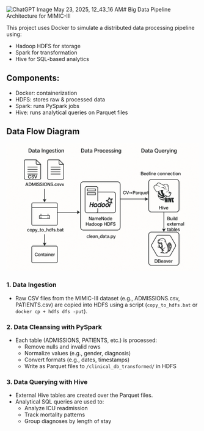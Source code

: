 ![ChatGPT Image May 23, 2025, 12_43_16 AM](https://github.com/user-attachments/assets/a830e366-7169-4b75-a988-607074ee3f1f)# Big Data Pipeline Architecture for MIMIC-III

This project uses Docker to simulate a distributed data processing pipeline using:
- Hadoop HDFS for storage
- Spark for transformation
- Hive for SQL-based analytics

## Components:

- Docker: containerization
- HDFS: stores raw & processed data
- Spark: runs PySpark jobs
- Hive: runs analytical queries on Parquet files

## Data Flow Diagram

![Data Flow](./data_flow_diagram.png)

### 1. **Data Ingestion**
- Raw CSV files from the MIMIC-III dataset (e.g., ADMISSIONS.csv, PATIENTS.csv) are copied into HDFS using a script (`copy_to_hdfs.bat` or `docker cp + hdfs dfs -put`).

### 2. **Data Cleansing with PySpark**
- Each table (ADMISSIONS, PATIENTS, etc.) is processed:
  - Remove nulls and invalid rows
  - Normalize values (e.g., gender, diagnosis)
  - Convert formats (e.g., dates, timestamps)
  - Write as Parquet files to `/clinical_db_transformed/` in HDFS

### 3. **Data Querying with Hive**
- External Hive tables are created over the Parquet files.
- Analytical SQL queries are used to:
  - Analyze ICU readmission
  - Track mortality patterns
  - Group diagnoses by length of stay
